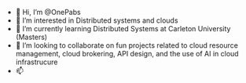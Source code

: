 - 👋 Hi, I’m @OnePabs
- 👀 I’m interested in Distributed systems and clouds
- 🌱 I’m currently learning Distributed Systems at Carleton University (Masters)
- 💞️ I’m looking to collaborate on fun projects related to cloud resource management, cloud brokering, API design, and the use of AI in cloud infrastrucure
- 📫 

<!---
OnePabs/OnePabs is a ✨ special ✨ repository because its `README.md` (this file) appears on your GitHub profile.
You can click the Preview link to take a look at your changes.
--->
